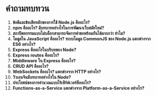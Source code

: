 # คำถามทบทวน

1. **ข้อดีและข้อเสียหลักของการใช้ Node.js คืออะไร?**
2. **npm คืออะไร? มีบทบาทอย่างไรในการพัฒนาเว็บสมัยใหม่?**
3. **สถาปัตยกรรมแบบไม่บล็อกสามารถจัดการคำขอพร้อมกันได้มากกว่า ทำไม?**
4. **โมดูลใน JavaScript คืออะไร? ระบบโมดูล CommonJS ของ Node.js แตกต่างจาก ES6 อย่างไร?**
5. **Express คืออะไรในบริบทของ Node?**
6. **Express routes คืออะไร?**
7. **Middleware ใน Express คืออะไร?**
8. **CRUD API คืออะไร?**
9. **WebSockets คืออะไร? แตกต่างจาก HTTP อย่างไร?**
10. **วิวเอนจินมีบทบาทอย่างไรใน Node?**
11. **ประโยชน์ของการคำนวณแบบไร้เซิร์ฟเวอร์คืออะไร?**
12. **Functions-as-a-Service แตกต่างจาก Platform-as-a-Service อย่างไร?**
